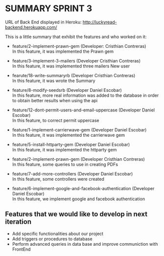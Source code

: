 # SUMMARY SPRINT 3

URL of Back End displayed in Heroku:
    http://luckyread-backend.herokuapp.com/

This is a little summary that exhibit the features and who worked on it:

* feature/2-implement-prawn-gem (Developer: Cristhian Contreras) </br>
    In this feature, it was implemented the Prawn gem

* feature/3-implement-3-mailers (Developer Cristhian Contreras) </br>
    In this feature, it was implemented three mailers
        New user

* fearute/18-write-summaryrb (Developer Cristhian Contreras) </br>
    In this feature, it was wrote the Summary

* feature/8-modify-seedsrb (Developer Daniel Escobar)  </br>
    In this feature, more real information was added to the database in order to obtain better results when using the api

* feature/12-dont-permit-users-and-email-uppercase (Developer Daniel Escobar) </br>
    In this feature, to correct permit uppercase

* feature/1-implement-carrierwave-gem (Developer Daniel Escobar) </br>
    In this feature, it was implemented the carrierwave gem

* feature/5-install-httparty-gem (Developer Daniel Escobar) </br>
    In this feature, it was implemented the httparty gem

* feature/2-implement-prawn-gem (Developer Cristhian Contreras) </br>
    In this feature, some queries to use in creating PDFs

* feature/7-add-more-controllers (Developer Daniel Escobar) </br>
    In this feature, some controllers were created 

* feature/6-implement-google-and-facebook-authentication (Developer Daniel Escobar) </br>
    In this feature, we implement google and facebook authentication

## Features that we would like to develop in next iteration

* Add specific functionalities about our project
* Add triggers or procedures to database
* Perform advanced queries in data base and improve communiction with FrontEnd